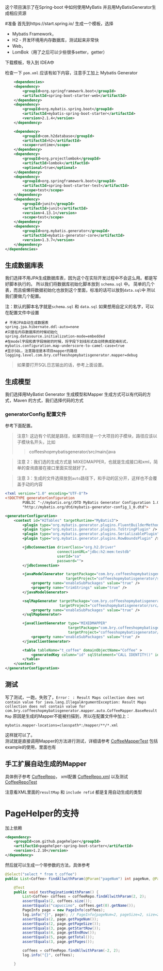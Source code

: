 这个项目演示了在Spring-boot 中如何使用MyBatis 并且用MyBatisGenerator生成相应资源

#准备
首先到https://start.spring.io/ 生成一个模板，选择
* Mybatis Framework，
* H2 - 开发环境用内存数据库，测试起来非常快
* Web，
* LomBok（用了之后可以少些很多setter，getter）

下载模板，导入到 IDEA中

检查一下 `pom.xml`
应该有如下内容，注意手工加上 Mybatis Generator
```xml
	<dependencies>
    <dependency>
        <groupId>org.springframework.boot</groupId>
        <artifactId>spring-boot-starter-web</artifactId>
    </dependency>
    <dependency>
        <groupId>org.mybatis.spring.boot</groupId>
        <artifactId>mybatis-spring-boot-starter</artifactId>
        <version>2.1.4</version>
    </dependency>

    <dependency>
        <groupId>com.h2database</groupId>
        <artifactId>h2</artifactId>
        <scope>runtime</scope>
    </dependency>
    <dependency>
        <groupId>org.projectlombok</groupId>
        <artifactId>lombok</artifactId>
        <optional>true</optional>
    </dependency>
    <dependency>
        <groupId>org.springframework.boot</groupId>
        <artifactId>spring-boot-starter-test</artifactId>
        <scope>test</scope>
    </dependency>
    <dependency>
        <groupId>junit</groupId>
        <artifactId>junit</artifactId>
        <version>4.13.1</version>
        <scope>test</scope>
    </dependency>
    <dependency>
        <groupId>org.mybatis.generator</groupId>
        <artifactId>mybatis-generator-core</artifactId>
        <version>1.3.7</version>
    </dependency>
</dependencies>
```

## 生成数据库表
我们选择不用JPA生成数据库表，因为这个在实际开发过程中不会这么用。都是写好脚本执行的。
所以我们将数据库初始化脚本放到 `schema.sql` 中。
简单的几个表，而且偷懒将数据初始化也放到这个里面，标准的话可以放到`data.sql`中
所以我们要做几个配置。

注：默认的脚本名字就是`schema.sql` 和 `data.sql` 如果想用自定义的名字，可以在配置文件中设置
```properties
# 不用JPA自动生成数据表
spring.jpa.hibernate.ddl-auto=none
#只是在内存数据库的时候初始化
spring.datasource.initialization-mode=embedded
#在model字段和表字段映射的时候，将字段下划线形式自动转换成驼峰形式，
mybatis.configuration.map-underscore-to-camel-case=true
#显示SQL，注意路径是本项目mapper的路径
logging.level.com.bry.coffeeshopmybatisgenerator.mapper=debug
```
>如果要打开SQL日志输出的话，参考上面设置。

## 生成模型
我们选择用MyBatist Generator 生成模型和Mapper
生成方式可以有代码的方式，Maven 的方式，我们选择代码的方式
### generatorConfig 配置文件
参考下面配置。
>注意1: 这边有个坑就是路径，如果项目是一个大项目的子模块，路径应该以子模块名开头，比如
>> coffeeshopmybatisgenerator/src/main/java

> 注意 2：我们选的生成方式是 MIXEDMAPPER，也就是生成接口和xml，简单的查询直接在接口里面实现就好了。

> 注意 3：生成的文件选择放到`auto`路径下，和手动的区分开，这样也不会覆盖手动的内容
```xml
<?xml version="1.0" encoding="UTF-8"?>
<!DOCTYPE generatorConfiguration
        PUBLIC "-//mybatis.org//DTD MyBatis Generator Configuration 1.0//EN"
        "http://mybatis.org/dtd/mybatis-generator-config_1_0.dtd">

<generatorConfiguration>
    <context id="H2Tables" targetRuntime="MyBatis3">
        <plugin type="org.mybatis.generator.plugins.FluentBuilderMethodsPlugin" />
        <plugin type="org.mybatis.generator.plugins.ToStringPlugin" />
        <plugin type="org.mybatis.generator.plugins.SerializablePlugin" />
        <plugin type="org.mybatis.generator.plugins.RowBoundsPlugin" />

        <jdbcConnection driverClass="org.h2.Driver"
                        connectionURL="jdbc:h2:mem:testdb"
                        userId="sa"
                        password="">
        </jdbcConnection>

        <javaModelGenerator targetPackage="com.bry.coffeeshopmybatisgenerator.model.auto"
                            targetProject="coffeeshopmybatisgenerator/src/main/java">
            <property name="enableSubPackages" value="true" />
            <property name="trimStrings" value="true" />
        </javaModelGenerator>

        <sqlMapGenerator targetPackage="com.bry.coffeeshopmybatisgenerator.mapper.auto"
                         targetProject="coffeeshopmybatisgenerator/src/main/resources/mapper/auto">
            <property name="enableSubPackages" value="true" />
        </sqlMapGenerator>

        <javaClientGenerator type="MIXEDMAPPER"
                             targetPackage="com.bry.coffeeshopmybatisgenerator.mapper.auto"
                             targetProject="coffeeshopmybatisgenerator/src/main/java">
            <property name="enableSubPackages" value="true" />
        </javaClientGenerator>

        <table tableName="t_coffee" domainObjectName="Coffee" >
            <generatedKey column="id" sqlStatement="CALL IDENTITY()" identity="true" />
        </table>
    </context>
</generatorConfiguration>
```

## 测试
写了测试，一跑，失败了，`Error： : Result Maps collection does not contain value for
java.lang.IllegalArgumentException: Result Maps collection does not contain value for com.bry.coffeeshopmybatisgenerator.mapper.auto.CoffeeMapper.BaseResultMap`
原因是生成的Mapper不能被扫描到，所以在配置文件中加上：
```properties
mybatis.mapper-locations=classpath*:/mapper/**/*.xml
```
这样就可以了。  
测试就是直接调用Mapper的方法进行测试，详细请参考
[CoffeeMapperTest](src/test/java/com/bry/coffeeshopmybatisgenerator/mapper/auto/CoffeeMapperTest.java) 包括example的使用，里面也有

## 手工扩展自动生成的Mapper
具体例子参考 [CoffeeRepo](src/main/java/com/bry/coffeeshopmybatisgenerator/mapper/CoffeeRepo.java)， xml配置 [CoffeeRepo.xml](src/main/resources/mapper/auto/com/bry/coffeeshopmybatisgenerator/mapper/CoffeeRepo.xml) 
以及测试[CoffeeRepoTest](src/test/java/com/bry/coffeeshopmybatisgenerator/mapper/CoffeeRepoTest.java)

注意看XML里面的`resultMap` 和 `include refid` 都是复用自动生成的类型
# PageHelper的支持
加上依赖
```xml
<dependency>
    <groupId>com.github.pagehelper</groupId>
    <artifactId>pagehelper-spring-boot-starter</artifactId>
    <version>1.2.10</version>
</dependency>
```
然后就可以生成一个带参数的方法，具体参考
```java
@Select("select * from t_coffee")
public List<Coffee> findAllwithParam(@Param("pageNum") int pageNum, @Param("pageSize") int pageSize);
```

```java
    @Test
    public void testPaginationWithParam() {
        List<Coffee> coffees = coffeeRepo.findAllwithParam(2, 2);
        assertEquals(2, coffees.size());
        assertEquals("capuccino", coffees.get(0).getName());
        PageInfo page = new PageInfo(coffees);
        log.info("{}", page); // PageInfo{pageNum=2, pageSize=2, size=2, startRow=3, endRow=4, total=5, pages=3,
        assertEquals(2, page.getPageNum());
        assertEquals(2, page.getPageSize());
        assertEquals(3, page.getStartRow());
        assertEquals(4, page.getEndRow());
        assertEquals(5, page.getTotal());
        assertEquals(3, page.getPages());

        coffees = coffeeRepo.findAllwithParam(-2, 2);
        log.info("{}", coffees);

    }
```